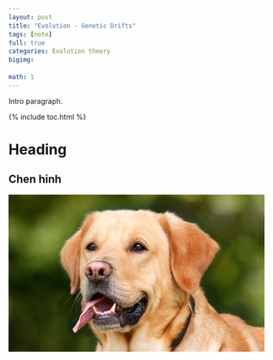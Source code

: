 ```yaml
---
layout: post
title: "Evolution - Genetic Drifts"
tags: [note]
full: true
categories: Evolution theory
bigimg: 

math: 1
---
```


Intro paragraph.

{% include toc.html %}

# Heading



## Chen hinh

![Mieu ta cho hinh](/img/post/hinh_mau.jpg)
